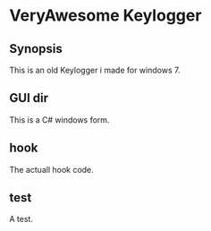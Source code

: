 # VeryAwesome Keylogger

## Synopsis

This is an old Keylogger i made for windows 7.

## GUI dir

This is a C# windows form.

## hook 

The actuall hook code.

## test

A test.